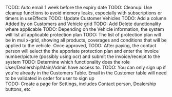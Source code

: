 TODO: Auto email 1 week before the expiry date
TODO: Cleanup: Use cleanup functions to avoid memory leaks, especially with subscriptions or timers in useEffects
TODO: Update Customer Vehicles
TODO: Add a column Added by on Customers and Vehicle grid
TODO: Add Delete dunctionality where applicable
TODO: Depending on the Vehicle information, the system will list all applicable protection plan
TODO: The list of protection plan will be in mui x-grid, showing all products, coverages and conditions that will be applied to the vehicle. Once approved,
TODO: After paying, the contact person will select the the apporiate protection plan and enter the invoice number/picture (possibly using ocr) and submit the invoice/receipt to the system
TODO: Determine which functionality does the role User/Dealership/Main/Admin have access to.
TODO: You can only sign up if you're already in the Customers Table. Email in the Customer table will need to be validated in order for user to sign up  
TODO: Create a page for Settings, includes Contact person, Dealership buttons, etc
